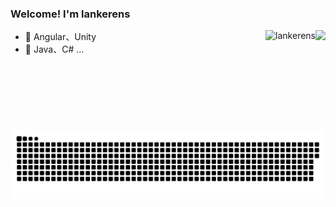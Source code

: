 ### Welcome! I'm lankerens 

<img align="right" height="160" src="https://github-readme-stats.vercel.app/api?username=lankerens&show_icons=true&icon_color=fb7299&text_color=fb7299&bg_color=ffffff&hide_title=true" />

<img align="right" height="160" src="https://count.getloli.com/get/@lankerens" alt="lankerens" />

<!-- <a href="https://github.com/lankerens">
  <img align="right" src="https://github-readme-stats.vercel.app/api?username=lankerens&show_icons=true&count_private=true&hide=issues&hide_title=true" />
</a>

-  I’m currently wasting time on steam
-  I’m currently learning `operating system` and `data structure`
-  Code language: Java,go......
-  Now I'm interest in `Java`
-  Some projects: [CourseSelectionSystem](https://github.com/lankerens/CourseSelectionSystem) | [AuctionOnlineSys](https://github.com/lankerens/AuctionOnlineSys)  -->

<!--   [![trophy](https://github-profile-trophy.vercel.app/?username=lankerens)](https://github.com/lankerens) -->


- :orange_book: Angular、Unity
- :orange_book: Java、C# ...


 
 ![](https://github.com/lankerens/lankerens/blob/main/assets/github-contribution-grid-snake.svg)
